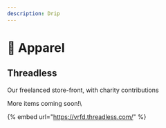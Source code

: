 ```yaml
---
description: Drip
---
```


# 👕 Apparel

## Threadless

Our freelanced store-front, with charity contributions

More items coming soon!\


{% embed url="https://vrfd.threadless.com/" %}

